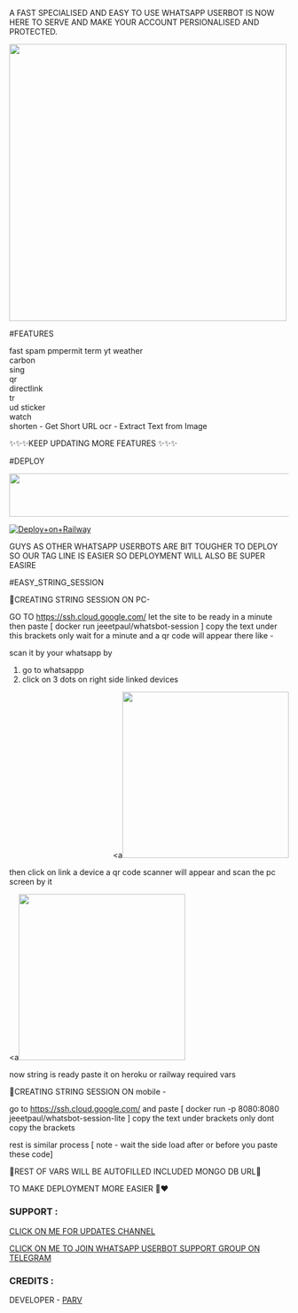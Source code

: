 A FAST SPECIALISED AND EASY TO USE WHATSAPP USERBOT IS NOW HERE TO SERVE AND MAKE YOUR ACCOUNT PERSIONALISED AND PROTECTED.

<p align="left"><a href="https://t.me/whatsapp_userbot"> <img src="https://telegra.ph/file/df0088ba3c048eb4c1c79.jpg" width="500"></a></p> 

#FEATURES

fast spam
pmpermit 
term 
yt 
weather  
carbon  
sing  
qr  
directlink  
tr  
ud 
sticker  
watch  
shorten - Get Short URL
ocr - Extract Text from Image

✨✨✨KEEP UPDATING MORE FEATURES ✨✨✨

#DEPLOY 

<p align="LEFT"><a href="https://heroku.com/deploy?template=https://github.com/coderparv/whtasapp"> <img src="https://img.shields.io/badge/Deploy%20To%20Heroku-cream?style=for-the-badge&logo=heroku" width="520" height="78.45"/></a></p>




[![Deploy+on+Railway](https://railway.app/button.svg)](<https://railway.app/new/template?template=https://github.com/coderparv/whtasapp/WhatsBot&plugins=mongodb&envs=SESSION,PMPERMIT_ENABLED,PMPERMIT_MUTETIME,DEFAULT_TR_LANG,ENABLE_DELETE_ALERT,YT_DATA_API_KEY,OCR_SPACE_API_KEY,INFOSPACE_API_KEY&SESSIONDesc=Puppeteer+Session.+Ge+it+by+running+genToken.js&PMPERMIT_ENABLEDDesc=Enable+Pmpermit+write+true+or+false+only&PMPERMIT_ENABLEDDefault=true&PMPERMIT_MUTETIMEDesc=How+many+seconds+an+user+get+muted+if+he+is+spamming.+Default+is+30+Minutes+(1800+Secs)&PMPERMIT_MUTETIMEDefault=1800&YT_DATA_API_KEYDesc=Youtube+DATA+API+key+grab+it+from+cloud.google.com&DEFAULT_TR_LANGDesc=Default+Translation+Language&DEFAULT_TR_LANGDefault=en&ENABLE_DELETE_ALERTDesc=If+true+and+if+someone+delete+message+in+PM,+Bot+will+send+the+deleted+message+in+that+chat+(Exclude+Media)&ENABLE_DELETE_ALERTDefault=true&OCR_SPACE_API_KEYDesc=Get+it+from+https://ocr.space/OCRAPI&INFOSPACE_API_KEYDesc=Get+it+from+https://infospace.club>)<br>


GUYS AS OTHER WHATSAPP USERBOTS ARE BIT TOUGHER TO DEPLOY SO OUR TAG LINE IS EASIER SO DEPLOYMENT WILL ALSO BE SUPER EASIRE 

#EASY_STRING_SESSION

🔗CREATING STRING SESSION ON PC- 

GO TO https://ssh.cloud.google.com/   let the site to be ready in a minute then paste  [  docker run jeeetpaul/whatsbot-session  ] copy the text under this brackets only 
wait for a minute and a qr code will appear there like - 
<p align="left"><a<img src="https://telegra.ph/file/98faad6145c1ab54f9c0e.jpg" width="500"></a></p> 



scan it by your whatsapp by

1. go to whatsappp 
2. click on 3 dots on right side linked devices <p align="right"><a<img src="https://telegra.ph/file/c8d87e9f952182c662446.jpg" width="300"></a></p> 



then click on link a device a qr code scanner will appear and scan the pc screen by it <p align="left"><a<img src="https://telegra.ph/file/94c389c9573e7a5863a97.jpg" width="300"></a></p>
 

now string is ready paste it on heroku or railway required vars 


🔗CREATING STRING SESSION ON mobile - 

go to https://ssh.cloud.google.com/  and paste [ docker run -p 8080:8080  jeeetpaul/whatsbot-session-lite  ]  copy the text under brackets only dont copy the brackets 

rest is similar process [ note - wait the side load after or before you paste these code]
 

🥳REST OF VARS WILL BE AUTOFILLED INCLUDED MONGO DB URL🥳

TO MAKE DEPLOYMENT MORE EASIER 🙏❤️

### SUPPORT :

<p align="left"><a<img src="https://telegra.ph/file/de5dd3e753490517e3056.jpg" width="500"></a></p> 


[CLICK ON ME FOR UPDATES CHANNEL ](https://t.me/whatsapp_userbot_support)

[CLICK ON ME TO JOIN WHATSAPP USERBOT SUPPORT GROUP ON TELEGRAM ](https://t.me/whatsapp_userbot_support)
 

### CREDITS :

DEVELOPER - [PARV](https://t.me/your_handler)





